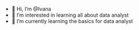 - 👋 Hi, I’m @Ivana
- 👀 I’m interested in learning all about data analyst
- 🌱 I’m currently learning the basics for data analyst

<!---
ivanapomazi/ivanapomazi is a ✨ special ✨ repository because its `README.md` (this file) appears on your GitHub profile.
You can click the Preview link to take a look at your changes.
--->

